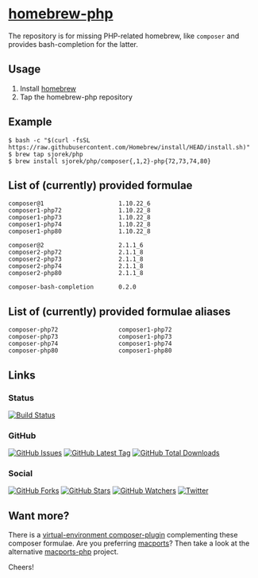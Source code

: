 # [homebrew-php](https://sjorek.github.io/homebrew-php/)

The repository is for missing PHP-related homebrew, like `composer` and
provides bash-completion for the latter.

## Usage

1. Install [homebrew](https://brew.sh)
2. Tap the homebrew-php repository

## Example

```console
$ bash -c "$(curl -fsSL https://raw.githubusercontent.com/Homebrew/install/HEAD/install.sh)"
$ brew tap sjorek/php
$ brew install sjorek/php/composer{,1,2}-php{72,73,74,80}
```

## List of (currently) provided formulae

    composer@1                     1.10.22_6
    composer1-php72                1.10.22_8
    composer1-php73                1.10.22_8
    composer1-php74                1.10.22_8
    composer1-php80                1.10.22_8

    composer@2                     2.1.1_6
    composer2-php72                2.1.1_8
    composer2-php73                2.1.1_8
    composer2-php74                2.1.1_8
    composer2-php80                2.1.1_8

    composer-bash-completion       0.2.0

## List of (currently) provided formulae aliases

    composer-php72                 composer1-php72
    composer-php73                 composer1-php73
    composer-php74                 composer1-php74
    composer-php80                 composer1-php80

## Links

### Status

[![Build Status](https://img.shields.io/travis/sjorek/homebrew-php.svg)](https://travis-ci.org/sjorek/homebrew-php)


### GitHub

[![GitHub Issues](https://img.shields.io/github/issues/sjorek/homebrew-php.svg)](https://github.com/sjorek/homebrew-php/issues)
[![GitHub Latest Tag](https://img.shields.io/github/tag/sjorek/homebrew-php.svg)](https://github.com/sjorek/homebrew-php/tags)
[![GitHub Total Downloads](https://img.shields.io/github/downloads/sjorek/homebrew-php/total.svg)](https://github.com/sjorek/homebrew-php/releases)


### Social

[![GitHub Forks](https://img.shields.io/github/forks/sjorek/homebrew-php.svg?style=social)](https://github.com/sjorek/homebrew-php/network)
[![GitHub Stars](https://img.shields.io/github/stars/sjorek/homebrew-php.svg?style=social)](https://github.com/sjorek/homebrew-php/stargazers)
[![GitHub Watchers](https://img.shields.io/github/watchers/sjorek/homebrew-php.svg?style=social)](https://github.com/sjorek/homebrew-php/watchers)
[![Twitter](https://img.shields.io/twitter/url/https/github.com/sjorek/homebrew-php.svg?style=social)](https://twitter.com/intent/tweet?url=https%3A%2F%2Fsjorek.github.io%2Fhomebrew-php%2F)

## Want more?

There is a [virtual-environment composer-plugin](https://sjorek.github.io/composer-virtual-environment-plugin/)
complementing these composer formulae. Are you preferring [macports](https://www.macports.org)? Then take a look
at the alternative [macports-php](https://sjorek.github.io/macports-php/) project.

Cheers!
